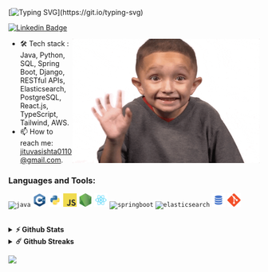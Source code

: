 [![Typing SVG](https://readme-typing-svg.demolab.com?font=Fira+Code&size=25&duration=3500&pause=750&color=87CEEB&center=true&vCenter=true&width=1000&height=100&lines=.+.+.+Hello+there!+👋+.+.+.;.+.+.+I'm+Jitendra+Vasishta+.+.+.;.+.+.+Welcome+to+my+Github+profile!+😁+.+.+.)](https://git.io/typing-svg)

<!--
## Hey 👋, I'm [Jitendra Vasishta!](https://github.com/Jitu0110/)
-->

[![Linkedin Badge](https://img.shields.io/badge/-LinkedIn-0e76a8?style=flat-square&logo=Linkedin&logoColor=white)](https://www.linkedin.com/in/jitendravasishta/)
 


<img align="right" height="250" width="375" alt="" src="Hi.gif" />


- 🛠️ Tech stack : Java, Python, SQL, Spring Boot, Django, RESTful APIs, Elasticsearch, PostgreSQL, React.js, TypeScript, Tailwind, AWS.
- 📫 How to reach me: jituvasishta0110@gmail.com.
<!-- 
- 📝 Checkout my [Resume](https://github.com/Jitu0110/Jitu0110/blob/main/resume.pdf).
-->


### Languages and Tools:

<code><img height="27" src="https://upload.wikimedia.org/wikipedia/en/thumb/3/30/Java_programming_language_logo.svg/1920px-Java_programming_language_logo.svg.png" alt="java"></code>
<code><img height="27" src="https://raw.githubusercontent.com/github/explore/80688e429a7d4ef2fca1e82350fe8e3517d3494d/topics/cpp/cpp.png" alt="cpp"></code>
<code><img height="27" src="https://raw.githubusercontent.com/github/explore/80688e429a7d4ef2fca1e82350fe8e3517d3494d/topics/python/python.png" alt="python"></code>
<code><img height="27" src="https://raw.githubusercontent.com/github/explore/80688e429a7d4ef2fca1e82350fe8e3517d3494d/topics/javascript/javascript.png" alt="javascript"></code>
<code><img height="27" src="https://raw.githubusercontent.com/github/explore/80688e429a7d4ef2fca1e82350fe8e3517d3494d/topics/nodejs/nodejs.png" alt="nodejs"></code>
<code><img height="27" src="https://raw.githubusercontent.com/github/explore/80688e429a7d4ef2fca1e82350fe8e3517d3494d/topics/react/react.png" alt="react"></code>
<code><img height="27" src="https://www.vectorlogo.zone/logos/springio/springio-icon.svg" alt="springboot"></code>
<code><img height="27" src="https://www.vectorlogo.zone/logos/elastic/elastic-icon.svg" alt="elasticsearch"></code>
<code><img height="27" src="https://raw.githubusercontent.com/github/explore/80688e429a7d4ef2fca1e82350fe8e3517d3494d/topics/sql/sql.png" alt="sql"></code>
<code><img height="27" src="https://raw.githubusercontent.com/devicons/devicon/master/icons/git/git-original.svg" alt="git"></code>

<!--
<code><img height="25" src="https://raw.githubusercontent.com/github/explore/80688e429a7d4ef2fca1e82350fe8e3517d3494d/topics/sass/sass.png" alt="sass"></code>
-->

<br />

<details>	
  <summary><b>⚡ Github Stats</b></summary>

  <br />
  <img height="180em" src="https://github-readme-stats.vercel.app/api?username=Jitu0110&show_icons=true&hide_border=true&&count_private=true&include_all_commits=true" />
  <img height="180em" src="https://github-readme-stats.vercel.app/api/top-langs/?username=Jitu0110&exclude_repo=KNN-Image-Classification&show_icons=true&hide_border=true&layout=compact&langs_count=8"/>
</details>

<details>	
  <summary><b>☄️ Github Streaks</b></summary>

  <br />
  <img height="180em" src="https://github-readme-streak-stats.herokuapp.com/?user=Jitu0110&hide_border=true" />
</details>

 ![](https://komarev.com/ghpvc/?username=jitu0110&style=flat-square)


#
